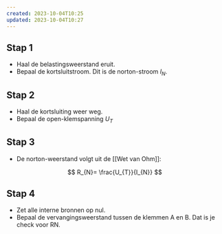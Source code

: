 ```yaml
---
created: 2023-10-04T10:25
updated: 2023-10-04T10:27
---
```

## Stap 1
- Haal de belastingsweerstand eruit. 
- Bepaal de kortsluitstroom. Dit is de norton-stroom $I_N$.

## Stap 2
- Haal de kortsluiting weer weg.
- Bepaal de open-klemspanning $U_T$

## Stap 3
- De norton-weerstand volgt uit de [[Wet van Ohm]]:

$$
R_{N}= \frac{U_{T}}{I_{N}}
$$

## Stap 4
- Zet alle interne bronnen op nul. 
- Bepaal de vervangingsweerstand tussen de klemmen A en B. Dat is je check voor RN.